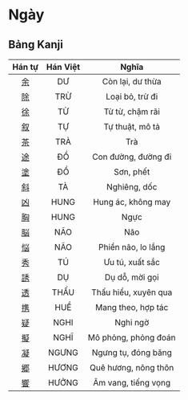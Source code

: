 <link href="styles.css" rel="stylesheet">

# Ngày

## Bảng Kanji

| Hán tự | Hán Việt | Nghĩa |
| :---: | :---: | :---: |
| [<span class="stroke-order">余</span>](https://www.tiengnhatdongian.com/kanji/giai-nghia-kanji-%E4%BD%99) | DƯ | Còn lại, dư thừa |
| [<span class="stroke-order">除</span>](https://www.tiengnhatdongian.com/kanji/giai-nghia-kanji-%E9%99%A4) | TRỪ | Loại bỏ, trừ đi |
| [<span class="stroke-order">徐</span>](https://www.tiengnhatdongian.com/kanji/giai-nghia-kanji-%E5%BE%90) | TỪ | Từ từ, chậm rãi |
| [<span class="stroke-order">叙</span>](https://www.tiengnhatdongian.com/kanji/giai-nghia-kanji-%E5%8F%99) | TỰ | Tự thuật, mô tả |
| [<span class="stroke-order">茶</span>](https://www.tiengnhatdongian.com/kanji/giai-nghia-kanji-%E8%8C%B6) | TRÀ | Trà |
| [<span class="stroke-order">途</span>](https://www.tiengnhatdongian.com/kanji/giai-nghia-kanji-%E9%80%94) | ĐỒ | Con đường, đường đi |
| [<span class="stroke-order">塗</span>](https://www.tiengnhatdongian.com/kanji/giai-nghia-kanji-%E5%A1%97) | ĐỒ | Sơn, phết |
| [<span class="stroke-order">斜</span>](https://www.tiengnhatdongian.com/kanji/giai-nghia-kanji-%E6%96%9C) | TÀ | Nghiêng, dốc |
| [<span class="stroke-order">凶</span>](https://www.tiengnhatdongian.com/kanji/giai-nghia-kanji-%E5%87%B6) | HUNG | Hung ác, không may |
| [<span class="stroke-order">胸</span>](https://www.tiengnhatdongian.com/kanji/giai-nghia-kanji-%E8%83%B8) | HUNG | Ngực |
| [<span class="stroke-order">脳</span>](https://www.tiengnhatdongian.com/kanji/giai-nghia-kanji-%E8%84%B3) | NÃO | Não |
| [<span class="stroke-order">悩</span>](https://www.tiengnhatdongian.com/kanji/giai-nghia-kanji-%E6%82%A9) | NÃO | Phiền não, lo lắng |
| [<span class="stroke-order">秀</span>](https://www.tiengnhatdongian.com/kanji/giai-nghia-kanji-%E7%A7%80) | TÚ | Ưu tú, xuất sắc |
| [<span class="stroke-order">誘</span>](https://www.tiengnhatdongian.com/kanji/giai-nghia-kanji-%E8%AA%98) | DỤ | Dụ dỗ, mời gọi |
| [<span class="stroke-order">透</span>](https://www.tiengnhatdongian.com/kanji/giai-nghia-kanji-%E9%80%8F) | THẤU | Thấu hiểu, xuyên qua |
| [<span class="stroke-order">携</span>](https://www.tiengnhatdongian.com/kanji/giai-nghia-kanji-%E6%90%BA) | HUỀ | Mang theo, hợp tác |
| [<span class="stroke-order">疑</span>](https://www.tiengnhatdongian.com/kanji/giai-nghia-kanji-%E7%96%91) | NGHI | Nghi ngờ |
| [<span class="stroke-order">擬</span>](https://www.tiengnhatdongian.com/kanji/giai-nghia-kanji-%E6%93%AC) | NGHĨ | Mô phỏng, phỏng đoán |
| [<span class="stroke-order">凝</span>](https://www.tiengnhatdongian.com/kanji/giai-nghia-kanji-%E5%87%9D) | NGƯNG | Ngưng tụ, đóng băng |
| [<span class="stroke-order">郷</span>](https://www.tiengnhatdongian.com/kanji/giai-nghia-kanji-%E9%83%B7) | HƯƠNG | Quê hương, nông thôn |
| [<span class="stroke-order">響</span>](https://www.tiengnhatdongian.com/kanji/giai-nghia-kanji-%E9%9F%BF) | HƯỞNG | Âm vang, tiếng vọng |

